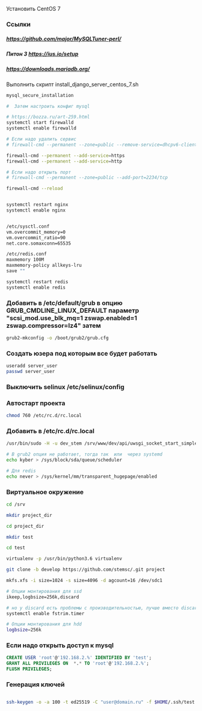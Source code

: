Установить CentOS 7

### Ссылки  

##### https://github.com/major/MySQLTuner-perl/
##### Питон 3 https://ius.io/setup
##### https://downloads.mariadb.org/    

Выполнить скрипт  install_django_server_centos_7.sh

```bash
mysql_secure_installation

#  Затем настроить конфиг mysql

# https://bozza.ru/art-259.html
systemctl start firewalld
systemctl enable firewalld

# Если надо удалить сервис
# firewall-cmd --permanent --zone=public --remove-service=dhcpv6-client

firewall-cmd --permanent --add-service=https
firewall-cmd --permanent --add-service=http

# Если надо открыть порт
# firewall-cmd --permanent --zone=public --add-port=2234/tcp

firewall-cmd --reload


systemctl restart nginx
systemctl enable nginx


/etc/sysctl.conf
vm.overcommit_memory=0
vm.overcommit_ratio=90
net.core.somaxconn=65535

/etc/redis.conf
maxmemory 100M
maxmemory-policy allkeys-lru
save ""

systemctl restart redis
systemctl enable redis


```



### Добавить в /etc/default/grub в опцию  GRUB_CMDLINE_LINUX_DEFAULT параметр  "scsi_mod.use_blk_mq=1 zswap.enabled=1 zswap.compressor=lz4" затем
```bash
grub2-mkconfig -o /boot/grub2/grub.cfg
```


### Создать юзера под которым все будет работать
```bash
useradd server_user
passwd server_user
```


### Выключить selinux /etc/selinux/config

### Автостарт проекта
```bash
chmod 760 /etc/rc.d/rc.local
```

### Добавить в /etc/rc.d/rc.local
```bash
/usr/bin/sudo -H -u dev_stem /srv/www/dev/api/uwsgi_socket_start_simple.sh -d

# В grub2 опция не работает, тогда так  или  через systemd
echo kyber > /sys/block/sda/queue/scheduler

# Для redis
echo never > /sys/kernel/mm/transparent_hugepage/enabled


```


### Виртуальное окружение

```bash
cd /srv

mkdir project_dir

cd project_dir

mkdir test

cd test

virtualenv -p /usr/bin/python3.6 virtualenv

git clone -b develop https://github.com/stemsc/.git project

```

```bash
mkfs.xfs -i size=1024 -s size=4096 -d agcount=16 /dev/sdc1

# Опции монтирования для ssd
ikeep,logbsize=256k,discard

# но у discard есть проблемы с производительностью, лучше вместо discard
systemctl enable fstrim.timer

# Опции монтирования для hdd
logbsize=256k
```


### Если надо открыть доступ к mysql
```sql
CREATE USER 'root'@'192.168.2.%' IDENTIFIED BY 'test';
GRANT ALL PRIVILEGES ON  *.* TO 'root'@'192.168.2.%';
FLUSH PRIVILEGES;

```


### Генерация ключей
```bash

ssh-keygen -o -a 100 -t ed25519 -C "user@domain.ru" -f $HOME/.ssh/test
```




